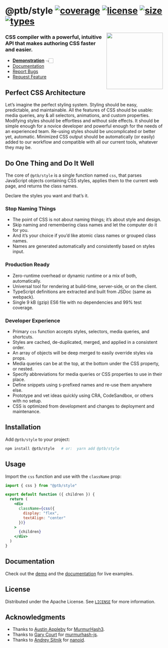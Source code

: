 # @ptb/style [![coverage][coverageSvg]][coverage] [![license][licenseSvg]][license] [![size][sizeSvg]][size] [![types][typesSvg]][types]

<img align="right" alt="" height="180" src="docs/logo.svg" width="180" />

### CSS compiler with a powerful, intuitive API that makes authoring CSS faster and easier.

- [**Demonstration**][demo] 👈🏻
- [Documentation][docs]
- [Report Bugs][bugs]
- [Request Feature][talk]

## Perfect CSS Architecture

Let’s imagine the perfect styling system. Styling should be easy, predictable, and maintainable. All the features of CSS should be usable: media queries, any & all selectors, animations, and custom properties. Modifying styles should be effortless and without side effects. It should be simple enough for a novice developer and powerful enough for the needs of an experienced team. Re-using styles should be uncomplicated or better yet, automatic. Minimized CSS output should be automatically (or easily) added to our workflow and compatible with all our current tools, whatever they may be.

## Do One Thing and Do It Well

The core of `@ptb/style` is a single function named `css`, that parses JavaScript objects containing CSS styles, applies them to the current web page, and returns the class names.

Declare the styles you want and that’s it.

### Stop Naming Things

- The point of CSS is not about naming things; it’s about style and design.
- Skip naming and remembering class names and let the computer do it for you.
- And it’s your choice if you’d like atomic class names or grouped class names.
- Names are generated automatically and consistently based on styles input.

### Production Ready

- Zero-runtime overhead or dynamic runtime or a mix of both, automatically.
- Universal tool for rendering at build-time, server-side, or on the client.
- TypeScript definitions are extracted and built from JSDoc (same as webpack).
- Single 9 kB (gzip) ES6 file with no dependencies and 99% test coverage.

### Developer Experience

- Primary `css` function accepts styles, selectors, media queries, and shortcuts.
- Styles are cached, de-duplicated, merged, and applied in a consistent order.
- An array of objects will be deep merged to easily override styles via props.
- Media queries can be at the top, at the bottom under the CSS property, or nested.
- Specify abbreviations for media queries or CSS properties to use in their place.
- Define snippets using `$`-prefixed names and re-use them anywhere else.
- Prototype and vet ideas quickly using CRA, CodeSandbox, or others with no setup.
- CSS is optimized from development and changes to deployment and maintenance.

## Installation

Add `@ptb/style` to your project:

```sh
npm install @ptb/style   # or:  yarn add @ptb/style
```

## Usage

Import the `css` function and use with the `className` prop:

```jsx
import { css } from "@ptb/style"

export default function ({ children }) {
  return (
    <div
      className={css({
        display: "flex",
        textAlign: "center"
      })}
    >
      {children}
    </div>
  )
}
```

## Documentation

Check out the [demo][demo] and the [documentation][docs] for live examples.

## License

Distributed under the Apache License. See [`LICENSE`](LICENSE) for more information.

## Acknowledgments

- Thanks to [Austin Appleby](https://github.com/aappleby) for [MurmurHash3](https://github.com/aappleby/smhasher).
- Thanks to [Gary Court](https://github.com/garycourt) for [murmurhash-js](https://github.com/garycourt/murmurhash-js).
- Thanks to [Andrey Sitnik](https://github.com/ai) for [nanoid](https://github.com/ai/nanoid/blob/main/non-secure/index.js).

[coverage]: https://coveralls.io/github/ptb/style
[coverageSvg]: https://img.shields.io/coveralls/github/ptb/style?color=696
[license]: https://choosealicense.com/licenses/apache-2.0/
[licenseSvg]: https://img.shields.io/npm/l/@ptb/style?color=696
[size]: https://bundlephobia.com/package/@ptb/style
[sizeSvg]: https://img.shields.io/bundlephobia/minzip/@ptb/style?color=696&label=gzip+size
[types]: https://github.com/ptb/style/blob/develop/index.d.ts
[typesSvg]: https://img.shields.io/npm/types/@ptb/style?color=696

[docs]: https://ptb.dev/style/#toc=1
[bugs]: https://github.com/ptb/style/issues
[talk]: https://github.com/ptb/style/discussions

[demo]: https://ptb.dev/style/demo/?x=createElement%28%0A++%22span%22%2C%0A++%7B%0A++++className%3A+css%28%7B%0A++++++%22%40media+%28prefersColorScheme%3A+dark%29%22%3A+%7B%0A++++++++bg%3A+%22%239c9%22%2C%0A++++++++color%3A+%22%23333%22%0A++++++%7D%2C%0A++++++%22%40media+%28prefersColorScheme%3A+light%29%22%3A+%7B%0A++++++++bg%3A+%22%23363%22%2C%0A++++++++color%3A+%22%23ccc%22%0A++++++%7D%2C%0A++++++p%3A+%224px+10px%22%2C%0A++++++display%3A+%22block%22%2C%0A++++++maxWidth%3A+200%2C%0A++++++m%3A+%22auto%22%2C%0A++++++textAlign%3A+%22center%22%2C%0A++++++borderRadius%3A+10%2C%0A++++++border%3A+%222px+solid+%23696%22%2C%0A++++++fontWeight%3A+700%2C%0A++++++fontFamily%3A+%22sans-serif%22%2C%0A++++++fontSize%3A+%7B%0A++++++++%22%40media+%28max-width%3A+767px%29%22%3A+20%2C%0A++++++++%22%40media+%28min-width%3A+768px%29%22%3A+24%0A++++++%7D%2C%0A++++++animationName%3A+%7B%0A++++++++%220%25%22%3A+%7B%0A++++++++++transform%3A+%22scale3d%281%2C1%2C1%29%22%0A++++++++%7D%2C%0A++++++++%2210%25%2C20%25%22%3A+%7B%0A++++++++++transform%3A%0A++++++++++++%22scale3d%28.9%2C.9%2C.9%29+rotate3d%280%2C0%2C1%2C-3deg%29%22%0A++++++++%7D%2C%0A++++++++%2230%25%2C50%25%2C70%25%2C90%25%22%3A+%7B%0A++++++++++transform%3A%0A++++++++++++%22scale3d%281.1%2C1.1%2C1.1%29+rotate3d%280%2C0%2C1%2C3deg%29%22%0A++++++++%7D%2C%0A++++++++%2240%25%2C60%25%2C80%25%22%3A+%7B%0A++++++++++transform%3A%0A++++++++++++%22scale3d%281.1%2C1.1%2C1.1%29+rotate3d%280%2C0%2C1%2C-3deg%29%22%0A++++++++%7D%2C%0A++++++++to%3A+%7B%0A++++++++++transform%3A+%22scale3d%281%2C1%2C1%29%22%0A++++++++%7D%0A++++++%7D%2C%0A++++++animationDuration%3A+%221s%22%2C%0A++++++animationIterationCount%3A+%22infinite%22%2C%0A++++%7D%29%0A++%7D%2C%0A++%22Buy+Now%21%22%0A%29#t=1
